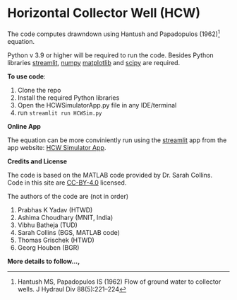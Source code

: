 # Horizontal Collector Well (HCW)

The code computes drawndown using Hantush and Papadopulos (1962)[^1] equation.

Python v 3.9 or higher will be required to run the code. Besides Python libraries [streamlit](https://streamlit.io/), [numpy](https://numpy.org/) [matplotlib](https://matplotlib.org/) and [scipy](https://scipy.org/) are required.

**To use code**:

1. Clone the repo 
2. Install the required Python libraries
3. Open the HCWSimulatorApp.py file in any IDE/terminal
4. run `streamlit run HCWSim.py`


**Online App**

The equation can be more conviniently run using the [streamlit](https://streamlit.io/) app from the app website: [HCW Simulator App](https://hcw-simulator.streamlit.app/).


**Credits and License**

The code is based on the MATLAB code provided by Dr. Sarah Collins. Code in this site are [CC-BY-4.0](https://creativecommons.org/licenses/by/4.0/deed.de) licensed. 

The authors of the code are (not in order)
1. Prabhas K Yadav (HTWD)
2. Ashima Choudhary (MNIT, India)
3. Vibhu Batheja (TUD)
4. Sarah Collins (BGS, MATLAB code)
5. Thomas Grischek (HTWD)
6. Georg Houben (BGR)

**More details to follow...,**

[^1]: Hantush MS, Papadopulos IS (1962) Flow of ground water to collector wells. J Hydraul Div 88(5):221–224





